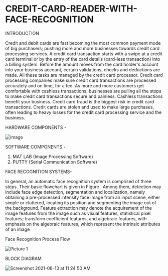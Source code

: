 # CREDIT-CARD-READER-WITH-FACE-RECOGNITION


INTRODUCTION

Credit and debit cards are fast becoming the most common payment mode of big purchasers; pushing more and more businesses towards credit card processing services. 
A credit card transaction starts with a swipe at a credit card terminal or by the entry of the card details (card-less transaction) into a billing system. Before the amount moves from the card holder's account into your business account, certain validations, checks and deductions are made. 
All these tasks are managed by the credit card processor. Credit card processing companies make sure credit card transactions are processed accurately and on time, for a fee. As more and more customers get comfortable with cashless transactions, businesses are pulling all the stops to make credit card transactions secure and painless. Cashless transactions benefit your business. 
Credit card fraud is the biggest risk in credit card transactions. Credit cards are stolen and used to make large purchases, often leading to heavy losses for the credit card processing service and the business.

HARDWARE COMPONENTS - 

 ![image](https://user-images.githubusercontent.com/62926535/121797172-338e4d00-cc3c-11eb-856f-d4b01bb48902.png)


SOFTWARE COMPONENTS -  

1.	MAT LAB (Image Processing Software)
2.	PUTTY (Serial Communication Software)




FACE RECOGNITION SYSTEMS-


In general, an automatic face recognition system is comprised of three steps. Their basic flowchart is given in Figure . Among them, detection may include face edge detection, segmentation and localization, namely obtaining a pre-processed intensity face image from an input scene, either simple or cluttered, locating its position and segmenting the image out of the background. Feature extraction may denote the acquirement of the image features from the image such as visual features, statistical pixel features; transform coefficient features, and algebraic features, with emphasis on the algebraic features, which represent the intrinsic attributes of an image
 
 
 
 Face Recognition Process Flow 
 
 

![Picture 1](https://user-images.githubusercontent.com/62926535/121796887-1b1d3300-cc3a-11eb-8b02-7a18b14f7398.png)






BLOCK DIAGRAM 









![Screenshot 2021-06-13 at 11 24 50 AM](https://user-images.githubusercontent.com/62926535/121796902-41db6980-cc3a-11eb-81b6-984f872f4dcb.png)







